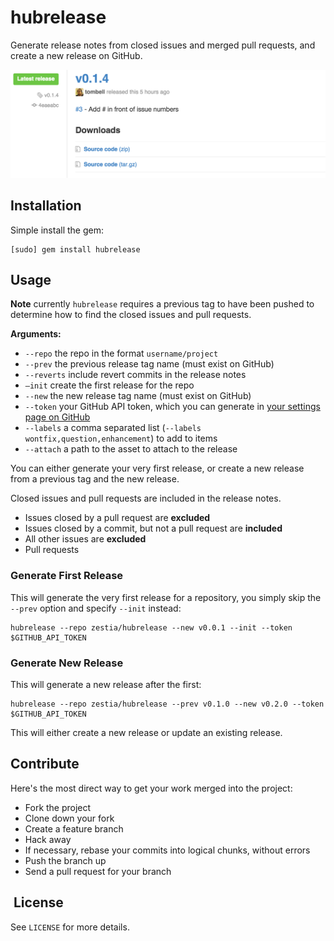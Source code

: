 # hubrelease

Generate release notes from closed issues and merged pull requests, and create a
new release on GitHub.

![Release Notes Example](docs/screenshot.png)

## Installation

Simple install the gem:

    [sudo] gem install hubrelease

## Usage

**Note** currently `hubrelease` requires a previous tag to have been pushed to
determine how to find the closed issues and pull requests.

**Arguments:**

- `--repo` the repo in the format `username/project`
- `--prev` the previous release tag name (must exist on GitHub)
- `--reverts` include revert commits in the release notes
- `—init` create the first release for the repo
- `--new` the new release tag name (must exist on GitHub)
- `--token` your GitHub API token, which you can generate in [your settings page on GitHub](https://github.com/settings/applications)
- `--labels` a comma separated list (`--labels wontfix,question,enhancement`) to add to items
- `--attach` a path to the asset to attach to the release

You can either generate your very first release, or create a new release from a
previous tag and the new release.

Closed issues and pull requests are included in the release notes.

- Issues closed by a pull request are **excluded**
- Issues closed by a commit, but not a pull request are **included**
- All other issues are **excluded**
- Pull requests

### Generate First Release

This will generate the very first release for a repository, you simply skip the
`--prev` option and specify `--init` instead:

    hubrelease --repo zestia/hubrelease --new v0.0.1 --init --token $GITHUB_API_TOKEN

### Generate New Release

This will generate a new release after the first:

    hubrelease --repo zestia/hubrelease --prev v0.1.0 --new v0.2.0 --token $GITHUB_API_TOKEN

This will either create a new release or update an existing release.

## Contribute

Here's the most direct way to get your work merged into the project:

- Fork the project
- Clone down your fork
- Create a feature branch
- Hack away
- If necessary, rebase your commits into logical chunks, without errors
- Push the branch up
- Send a pull request for your branch

##  License

See `LICENSE` for more details.
